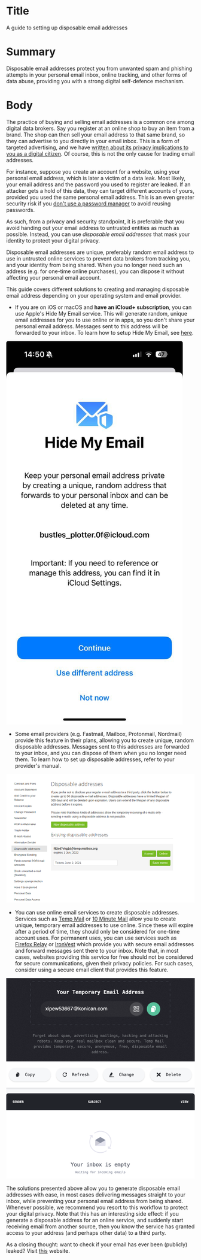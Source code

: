 # Title
A guide to setting up disposable email addresses

# Summary
Disposable email addresses protect you from unwanted spam and phishing attempts in your personal email inbox, online tracking, and other forms of data abuse, providing you with a strong digital self-defence mechanism.

# Body

The practice of buying and selling email addresses is a common one among digital data brokers. Say you register at an online shop to buy an item from a brand. The shop can then sell your email address to that same brand, so they can advertise to you directly in your email inbox. This is a form of targeted advertising, and we have [written about its privacy implications to you as a digital citizen][7]. Of course, this is not the only cause for trading email addresses. 

For instance, suppose you create an account for a website, using your personal email address, which is later a victim of a data leak. Most likely, your email address and the password you used to register are leaked. If an attacker gets a hold of this data, they can target different accounts of yours, provided you used the same personal email address. This is an even greater security risk if you [don't use a password manager](guide-passwords.md) to avoid reusing passwords.

As such, from a privacy and security standpoint, it is preferable that you avoid handing out your email address to untrusted entities as much as possible. Instead, you can use *disposable email addresses* that mask your identity to protect your digital privacy. 

Disposable email addresses are unique, preferably random email address to use in untrusted online services to prevent data brokers from tracking you, and your identity from being shared. When you no longer need such an address (e.g. for one-time online purchases), you can dispose it without affecting your personal email account.

This guide covers different solutions to creating and managing disposable email address depending on your operating system and email provider.

+ If you are on iOS or macOS and **have an iCloud+ subscription**, you can use Apple's Hide My Email service. This will generate random, unique email addresses for you to use online or in apps, so you don't share your personal email address. Messages sent to this address will be forwarded to your inbox. To learn how to setup Hide My Email, see [here][2].

![Creating disposable addresses using Hide My Email.](../../images/Email-Relay/hide-my-email.jpg?raw=true)

+ Some email providers (e.g. Fastmail, Mailbox, Protonmail, Nordmail) provide this feature in their plans, allowing you to create unique, random disposable addresses. Messages sent to this addresses are forwarded to your inbox, and you can dispose of them when you no longer need them. To learn how to set up disposable addresses, refer to your provider's manual.

![Mailbox settings page to generate a temporary, disposable address.](../../images/Email-Relay/mailbox-email.png?raw=true)

+ You can use online email services to create disposable addresses. Services such as [Temp Mail][3] or [10 Minute Mail][4] allow you to create unique, temporary email addresses to use online. Since these will expire after a period of time, they should only be considered for one-time account uses. For permanent uses, you can use services such as [Firefox Relay][5] or [IronVest][6] which provide you with secure email addresses and forward messages sent there to your inbox. Note that, in most cases, websites providing this service for free should not be considered for secure communications, given their privacy policies. For such cases, consider using a secure email client that provides this feature.

![Temp Mail interface, showing the generated address and the inbox.](../../images/Email-Relay/temp-mail.png?raw=true)

The solutions presented above allow you to generate disposable email addresses with ease, in most cases delivering messages straight to your inbox, while preventing your personal email address from being shared. Whenever possible, we recommend you resort to this workflow to protect your digital privacy. Note that this has an interesting side effect: if you generate a disposable address for an online service, and suddenly start receiving email from another source, then you know the service has granted access to your address (and perhaps other data) to a third party.

As a closing thought: want to check if your email has ever been (publicly) leaked? Visit [this][1] website.

[1]: https://haveibeenpwned.com
[2]: https://support.apple.com/en-gb/guide/icloud/mme38e1602db/1.0/icloud/1.0
[3]: https://temp-mail.org/en/
[4]: https://10minutemail.com/
[5]: https://relay.firefox.com/
[6]: https://ironvest.com/masked-email/
[7]: https://privacyinternational.org/learn/micro-targeting